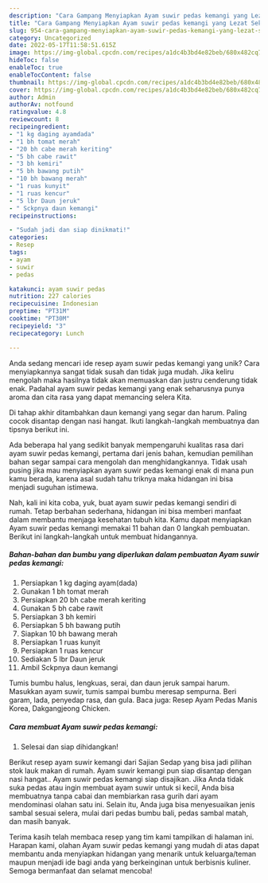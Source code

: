 ```yaml
---
description: "Cara Gampang Menyiapkan Ayam suwir pedas kemangi yang Lezat Sekali"
title: "Cara Gampang Menyiapkan Ayam suwir pedas kemangi yang Lezat Sekali"
slug: 954-cara-gampang-menyiapkan-ayam-suwir-pedas-kemangi-yang-lezat-sekali
category: Uncategorized
date: 2022-05-17T11:58:51.615Z
image: https://img-global.cpcdn.com/recipes/a1dc4b3bd4e82beb/680x482cq70/ayam-suwir-pedas-kemangi-foto-resep-utama.jpg
hideToc: false
enableToc: true
enableTocContent: false
thumbnail: https://img-global.cpcdn.com/recipes/a1dc4b3bd4e82beb/680x482cq70/ayam-suwir-pedas-kemangi-foto-resep-utama.jpg
cover: https://img-global.cpcdn.com/recipes/a1dc4b3bd4e82beb/680x482cq70/ayam-suwir-pedas-kemangi-foto-resep-utama.jpg
author: Admin
authorAv: notfound
ratingvalue: 4.8
reviewcount: 8
recipeingredient:
- "1 kg daging ayamdada"
- "1 bh tomat merah"
- "20 bh cabe merah keriting"
- "5 bh cabe rawit"
- "3 bh kemiri"
- "5 bh bawang putih"
- "10 bh bawang merah"
- "1 ruas kunyit"
- "1 ruas kencur"
- "5 lbr Daun jeruk"
- " Sckpnya daun kemangi"
recipeinstructions:

- "Sudah jadi dan siap dinikmati!"
categories:
- Resep
tags:
- ayam
- suwir
- pedas

katakunci: ayam suwir pedas 
nutrition: 227 calories
recipecuisine: Indonesian
preptime: "PT31M"
cooktime: "PT30M"
recipeyield: "3"
recipecategory: Lunch

---
```





Anda sedang mencari ide resep ayam suwir pedas kemangi yang unik? Cara menyiapkannya sangat tidak susah dan tidak juga mudah. Jika keliru mengolah maka hasilnya tidak akan memuaskan dan justru cenderung tidak enak. Padahal ayam suwir pedas kemangi yang enak seharusnya punya aroma dan cita rasa yang dapat memancing selera Kita.





Di tahap akhir ditambahkan daun kemangi yang segar dan harum. Paling cocok disantap dengan nasi hangat. Ikuti langkah-langkah membuatnya dan tipsnya berikut ini.

Ada beberapa hal yang sedikit banyak mempengaruhi kualitas rasa dari ayam suwir pedas kemangi, pertama dari jenis bahan, kemudian pemilihan bahan segar sampai cara mengolah dan menghidangkannya. Tidak usah pusing jika mau menyiapkan ayam suwir pedas kemangi enak di mana pun kamu berada, karena asal sudah tahu triknya maka hidangan ini bisa menjadi suguhan istimewa.






Nah, kali ini kita coba, yuk, buat ayam suwir pedas kemangi sendiri di rumah. Tetap berbahan sederhana, hidangan ini bisa memberi manfaat dalam membantu menjaga kesehatan tubuh kita. Kamu dapat menyiapkan Ayam suwir pedas kemangi memakai 11 bahan dan 0 langkah pembuatan. Berikut ini langkah-langkah untuk membuat hidangannya.

<!--inarticleads1-->

##### Bahan-bahan dan bumbu yang diperlukan dalam pembuatan Ayam suwir pedas kemangi:

1. Persiapkan 1 kg daging ayam(dada)
1. Gunakan 1 bh tomat merah
1. Persiapkan 20 bh cabe merah keriting
1. Gunakan 5 bh cabe rawit
1. Persiapkan 3 bh kemiri
1. Persiapkan 5 bh bawang putih
1. Siapkan 10 bh bawang merah
1. Persiapkan 1 ruas kunyit
1. Persiapkan 1 ruas kencur
1. Sediakan 5 lbr Daun jeruk
1. Ambil  Sckpnya daun kemangi


Tumis bumbu halus, lengkuas, serai, dan daun jeruk sampai harum. Masukkan ayam suwir, tumis sampai bumbu meresap sempurna. Beri garam, lada, penyedap rasa, dan gula. Baca juga: Resep Ayam Pedas Manis Korea, Dakgangjeong Chicken. 

<!--inarticleads2-->

##### Cara membuat Ayam suwir pedas kemangi:


1. Selesai dan siap dihidangkan!

Berikut resep ayam suwir kemangi dari Sajian Sedap yang bisa jadi pilihan stok lauk makan di rumah. Ayam suwir kemangi pun siap disantap dengan nasi hangat.. Ayam suwir pedas kemangi siap disajikan. Jika Anda tidak suka pedas atau ingin membuat ayam suwir untuk si kecil, Anda bisa membuatnya tanpa cabai dan membiarkan rasa gurih dari ayam mendominasi olahan satu ini. Selain itu, Anda juga bisa menyesuaikan jenis sambal sesuai selera, mulai dari pedas bumbu bali, pedas sambal matah, dan masih banyak. 

Terima kasih telah membaca resep yang tim kami tampilkan di halaman ini. Harapan kami, olahan Ayam suwir pedas kemangi yang mudah di atas dapat membantu anda menyiapkan hidangan yang menarik untuk keluarga/teman maupun menjadi ide bagi anda yang berkeinginan untuk berbisnis kuliner. Semoga bermanfaat dan selamat mencoba!
